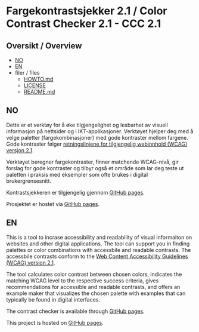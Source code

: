 # Fargekontrastsjekker 2.1 / Color Contrast Checker 2.1 - CCC 2.1 

## Oversikt / Overview

* [NO](#no)
* [EN](#en)
* filer / files
   * [HOWTO.md](HOWTO.md)
   * [LICENSE](./LICENSE)
   * [README.md](./README.md)

## NO

Dette er et verktøy for å øke tilgjengelighet og lesbarhet av visuell informasjon på nettsider og i IKT-applikasjoner. Verktøyet hjelper deg med å velge paletter (fargekombinasjoner) med gode kontraster mellom fargene. Gode kontraster følger [retningslinjene for tilgjengelig webinnhold (WCAG) versjon 2.1](https://www.w3.org/Translations/WCAG21-no/).

Verktøyet beregner fargekontraster, finner matchende WCAG-nivå, gir forslag for gode kontraster og tilbyr også et område som lar deg teste ut paletten i praksis med eksempler som ofte brukes i digital brukergrensesnitt.

Kontrastsjekkeren er tilgjengelig gjennom [GitHub pages](https://norskregnesentral.github.io/ccc21/).

Prosjektet er hostet via [GitHub pages](https://github.com/NorskRegnesentral/ccc21/).

## EN

This is a tool to incrase accessibility and readability of visual informaiton on websites and other digital applications. The tool can support you in finding palettes or color combinations with accessbile and readable contrasts. The accessbile contrasts conform to the [Web Content Accessibility Guidelines (WCAG) version 2.1](https://www.w3.org/Translations/WCAG21-no/).

The tool calculates color contrast between chosen colors, indicates the matching WCAG level to the respective success criteria, gives recommendations for accessible and readable contrasts, and offers an example maker that visualizes the chosen palette with examples that can typically be found in digital interfaces.

The contrast checker is available through [GitHub pages](https://norskregnesentral.github.io/ccc21/).

This project is hosted on [GitHub pages](https://github.com/NorskRegnesentral/ccc21/).